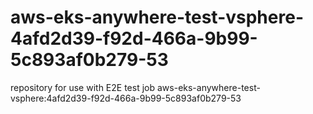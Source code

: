 # aws-eks-anywhere-test-vsphere-4afd2d39-f92d-466a-9b99-5c893af0b279-53
repository for use with E2E test job aws-eks-anywhere-test-vsphere:4afd2d39-f92d-466a-9b99-5c893af0b279-53
